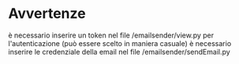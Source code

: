 # Avvertenze
è necessario inserire un token nel file /emailsender/view.py per l'autenticazione (può essere scelto in maniera casuale)
è necessario inserire le credenziale della email nel file /emailsender/sendEmail.py